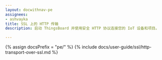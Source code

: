 ```yaml
---
layout: docwithnav-pe
assignees:
- ashvayka
title: SSL 上的 HTTP 传输
description: 启动 ThingsBoard 并使用安全 HTTP 协议连接您的 IoT 设备和项目。

---
```


{% assign docsPrefix = "pe/" %}
{% include docs/user-guide/ssl/http-transport-over-ssl.md %}